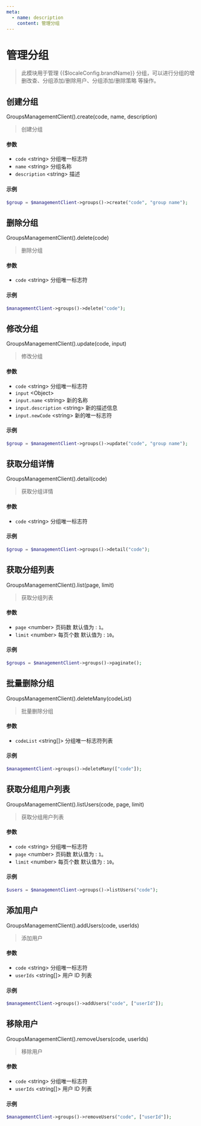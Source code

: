```yaml
---
meta:
  - name: description
    content: 管理分组
---
```


# 管理分组

<LastUpdated/>


> 此模块用于管理 {{$localeConfig.brandName}} 分组，可以进行分组的增删改查、分组添加/删除用户、分组添加/删除策略 等操作。

## 创建分组

GroupsManagementClient().create(code, name, description)

> 创建分组

#### 参数

- `code` \<string\> 分组唯一标志符
- `name` \<string\> 分组名称
- `description` \<string\> 描述

#### 示例

```php
$group = $managementClient->groups()->create("code", "group name");
```

## 删除分组

GroupsManagementClient().delete(code)

> 删除分组

#### 参数

- `code` \<string\> 分组唯一标志符

#### 示例

```php
$managementClient->groups()->delete("code");
```

## 修改分组

GroupsManagementClient().update(code, input)

> 修改分组

#### 参数

- `code` \<string\> 分组唯一标志符
- `input` \<Object\>
- `input.name` \<string\> 新的名称
- `input.description` \<string\> 新的描述信息
- `input.newCode` \<string\> 新的唯一标志符

#### 示例

```php
$group = $managementClient->groups()->update("code", "group name");
```

## 获取分组详情

GroupsManagementClient().detail(code)

> 获取分组详情

#### 参数

- `code` \<string\> 分组唯一标志符

#### 示例

```php
$group = $managementClient->groups()->detail("code");
```

## 获取分组列表

GroupsManagementClient().list(page, limit)

> 获取分组列表

#### 参数

- `page` \<number\> 页码数 默认值为 : `1`。
- `limit` \<number\> 每页个数 默认值为 : `10`。

#### 示例

```php
$groups = $managementClient->groups()->paginate();
```

## 批量删除分组

GroupsManagementClient().deleteMany(codeList)

> 批量删除分组

#### 参数

- `codeList` \<string[]\> 分组唯一标志符列表

#### 示例

```php
$managementClient->groups()->deleteMany(["code"]);
```

## 获取分组用户列表

GroupsManagementClient().listUsers(code, page, limit)

> 获取分组用户列表

#### 参数

- `code` \<string\> 分组唯一标志符
- `page` \<number\> 页码数 默认值为 : `1`。
- `limit` \<number\> 每页个数 默认值为 : `10`。

#### 示例

```php
$users = $managementClient->groups()->listUsers("code");
```

## 添加用户

GroupsManagementClient().addUsers(code, userIds)

> 添加用户

#### 参数

- `code` \<string\> 分组唯一标志符
- `userIds` \<string[]\> 用户 ID 列表

#### 示例

```php
$managementClient->groups()->addUsers("code", ["userId"]);
```

## 移除用户

GroupsManagementClient().removeUsers(code, userIds)

> 移除用户

#### 参数

- `code` \<string\> 分组唯一标志符
- `userIds` \<string[]\> 用户 ID 列表

#### 示例

```php
$managementClient->groups()->removeUsers("code", ["userId"]);
```
